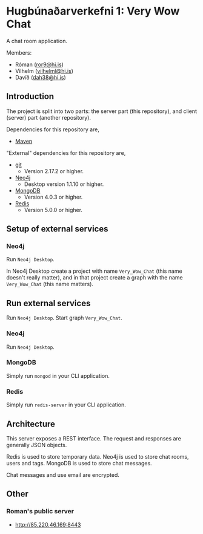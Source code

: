 # Hugbúnaðarverkefni 1: Very Wow Chat

A chat room application.

Members: 

* Róman (ror9@hi.is)
* Vilhelm (vilhelml@hi.is)
* Davíð (dah38@hi.is)

## Introduction

The project is split into two parts: the server part (this repository), and client (server) part (another repository).

Dependencies for this repository are,

* [Maven](https://maven.apache.org/)

"External" dependencies for this repository are,

* [git](https://git-scm.com/)
	* Version 2.17.2 or higher.
* [Neo4j](https://neo4j.com/)
	* Desktop version 1.1.10 or higher.
* [MongoDB](https://www.mongodb.com/)
	* Version 4.0.3 or higher.
* [Redis](https://redis.io/)
	* Version 5.0.0 or higher.

## Setup of external services

### Neo4j

Run `Neo4j Desktop`.

In Neo4j Desktop create a project with name `Very_Wow_Chat` (this name doesn't really matter), and in that project create a graph with the name `Very_Wow_Chat`  (this name matters).

## Run external services

Run `Neo4j Desktop`.  Start graph `Very_Wow_Chat`.

### Neo4j

Run `Neo4j Desktop`.

### MongoDB

Simply run `mongod` in your CLI application.

### Redis

Simply run `redis-server` in your CLI application.

## Architecture

This server exposes a REST interface.  The request and responses are generally JSON objects.

Redis is used to store temporary data.  Neo4j is used to store chat rooms, users and tags.  MongoDB is used to store chat messages.

Chat messages and use email are encrypted.

## Other

### Roman's public server

* <http://85.220.46.169:8443>
